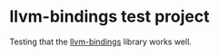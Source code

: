 # llvm-bindings test project

Testing that the [llvm-bindings](https://github.com/ApsarasX/llvm-bindings) library works well.
